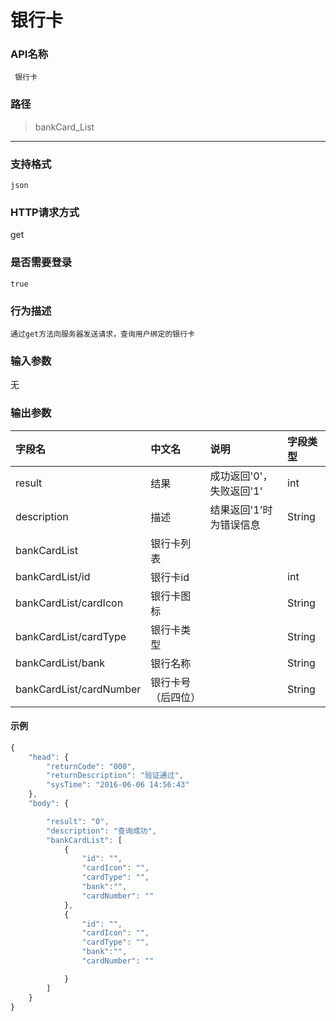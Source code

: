 # 银行卡

### **API名称**

```
 银行卡
```

### **路径**

> bankCard\_List

---

### **支持格式**

```
json
```

### **HTTP请求方式**

get

### **是否需要登录**

```
true
```

### **行为描述**

```
通过get方法向服务器发送请求，查询用户绑定的银行卡
```

### **输入参数**

无

### **输出参数**

| 字段名 | 中文名 | 说明 | 字段类型 |
| :--- | :--- | :--- | :--- |
| result | 结果 | 成功返回'0'，失败返回'1' | int |
| description | 描述 | 结果返回'1'时为错误信息 | String |
| bankCardList | 银行卡列表 |  |  |
| bankCardList/id | 银行卡id |  | int |
| bankCardList/cardIcon | 银行卡图标 |  | String |
| bankCardList/cardType | 银行卡类型 |  | String |
| bankCardList/bank | 银行名称 |  | String |
| bankCardList/cardNumber | 银行卡号（后四位） |  | String |

#### **示例**

```javascript
{
    "head": {
        "returnCode": "000",
        "returnDescription": "验证通过",
        "sysTime": "2016-06-06 14:56:43"
    },
    "body": {

        "result": "0",
        "description": "查询成功",
        "bankCardList": [
            {
                "id": "",
                "cardIcon": "",
                "cardType": "",
                "bank":"",
                "cardNumber": ""
            },
            {
                "id": "",
                "cardIcon": "",
                "cardType": "",
                "bank":"",
                "cardNumber": ""

            }
        ]
    }
}
```



